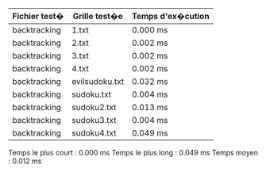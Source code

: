 | Fichier test� | Grille test�e | Temps d'ex�cution  |
| -------------- | ------------- | ----------------- |
| backtracking  |  1.txt   | 0.000 ms |
| backtracking  |  2.txt   | 0.002 ms |
| backtracking  |  3.txt   | 0.002 ms |
| backtracking  |  4.txt   | 0.002 ms |
| backtracking  |  evilsudoku.txt   | 0.032 ms |
| backtracking  |  sudoku.txt   | 0.004 ms |
| backtracking  |  sudoku2.txt   | 0.013 ms |
| backtracking  |  sudoku3.txt   | 0.004 ms |
| backtracking  |  sudoku4.txt   | 0.049 ms |

Temps le plus court : 0.000 ms
Temps le plus long : 0.049 ms
Temps moyen : 0.012 ms
